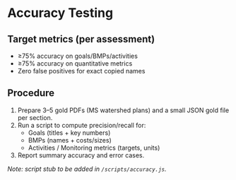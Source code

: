 # Accuracy Testing

## Target metrics (per assessment)
- ≥75% accuracy on goals/BMPs/activities
- ≥75% accuracy on quantitative metrics
- Zero false positives for exact copied names

## Procedure
1. Prepare 3–5 gold PDFs (MS watershed plans) and a small JSON gold file per section.
2. Run a script to compute precision/recall for:
   - Goals (titles + key numbers)
   - BMPs (names + costs/sizes)
   - Activities / Monitoring metrics (targets, units)
3. Report summary accuracy and error cases.

_Note: script stub to be added in `/scripts/accuracy.js`._

